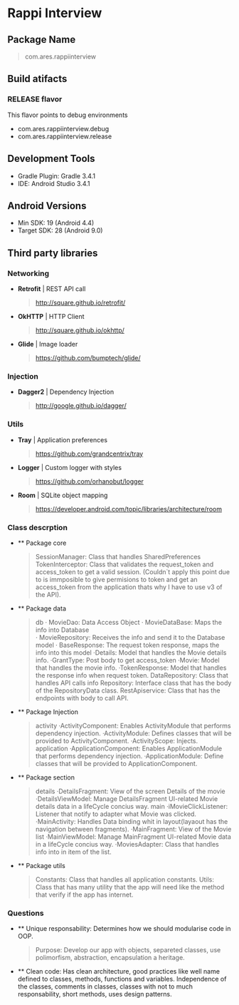 # Rappi Interview

## Package Name

> com.ares.rappiinterview

## Build atifacts

### RELEASE flavor

This flavor points to debug environments

* com.ares.rappiinterview.debug
* com.ares.rappiinterview.release

## Development Tools

* Gradle Plugin: Gradle 3.4.1
* IDE: Android Studio 3.4.1

## Android Versions

* Min SDK: 19 (Android 4.4)
* Target SDK: 28 (Android 9.0)

## Third party libraries

### Networking

* **Retrofit** | REST API call
	> http://square.github.io/retrofit/

* **OkHTTP** | HTTP Client
    > http://square.github.io/okhttp/

* **Glide** | Image loader
    > https://github.com/bumptech/glide/    

### Injection

* **Dagger2** | Dependency Injection
    > http://google.github.io/dagger/

### Utils
* **Tray** | Application preferences
    > https://github.com/grandcentrix/tray
    
* **Logger** | Custom logger with styles
    > https://github.com/orhanobut/logger

* **Room** | SQLite object mapping
	> https://developer.android.com/topic/libraries/architecture/room  

### Class descrption

* ** Package core
	> SessionManager: Class that handles SharedPreferences
	> TokenInterceptor: Class that validates the request_token and access_token to get a valid session. (Couldn`t apply this point due to is immposible to give permisions to token and get an access_token from the application thats why I have to use v3 of the API).

* ** Package data
	> db
		· MovieDao: Data Access Object
		· MovieDataBase: Maps the info into Database  
		· MovieRepository: Receives the info and send it to the Database
	> model
		· BaseResponse: The request token response, maps the info into this model
		·Details: Model that handles the Movie details info.
		·GrantType: Post body to get access_token
		·Movie: Model that handles the movie info.
		·TokenResponse: Model that handles the response info when request token.
	> DataRepository: Class that handles API calls info
	> Repository: Interface class that has the body of the RepositoryData class.
	> RestApiservice: Class that has the endpoints with body to call API.

* ** Package Injection		
	> activity
		·ActivityComponent: Enables ActivityModule that performs dependency injection.
		·ActivityModule: Defines classes that will be provided to ActivityComponent.
		·ActivityScope: Injects.
	> application
		·ApplicationComponent: Enables ApplicationModule that performs dependency injection.
		·ApplicationModule: Define classes that will be provided to ApplicationComponent.

* ** Package section
	> details
		·DetailsFragment: View of the screen Details of the movie
		·DetailsViewModel: Manage DetailsFragment UI-related Movie details data in a lifeCycle concius way.
	> main
		·iMovieClickListener: Listener that notify to adapter what Movie was clicked.
		·MainActivity: Handles Data binding whit in layout(layaout has the navigation between fragments).
		·MainFragment: View of the Movie list
		·MainViewModel: Manage MainFragment UI-related Movie data in a lifeCycle concius way.
		·MoviesAdapter: Class that handles info into in item of the list.

* ** Package utils
	> Constants: Class that handles all application constants.
	> Utils: Class that has many utility that the app will need like the method that verify if the app has internet.

### Questions
* ** Unique responsability: Determines how we should modularise code in OOP.
	 > Purpose: Develop our app with objects, separeted classes, use polimorfism, abstraction, encapsulation a heritage.
* ** Clean code: Has clean architecture, good practices like well name defined to classes, methods, functions and variables. Independence of the classes, comments in classes, classes with not to much responsability, short methods, uses design patterns.



